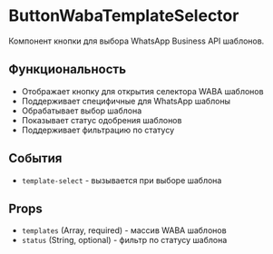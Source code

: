 # ButtonWabaTemplateSelector

Компонент кнопки для выбора WhatsApp Business API шаблонов.

## Функциональность

- Отображает кнопку для открытия селектора WABA шаблонов
- Поддерживает специфичные для WhatsApp шаблоны
- Обрабатывает выбор шаблона
- Показывает статус одобрения шаблонов
- Поддерживает фильтрацию по статусу

## События

- `template-select` - вызывается при выборе шаблона

## Props

- `templates` (Array, required) - массив WABA шаблонов
- `status` (String, optional) - фильтр по статусу шаблона
